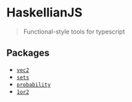 # HaskellianJS

> Functional-style tools for typescript

## Packages

- [`vec2`](packages/vec2/README.md)
- [`sets`](packages/sets/README.md)
- [`probability`](packages/probability/README.md)
- [`1or2`](packages/1or2/README.md)